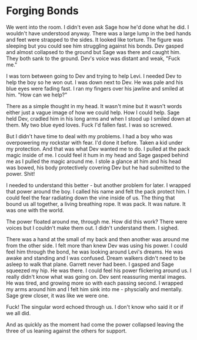 # Forging Bonds

We went into the room. I  didn't even ask Sage how he'd done what he did.  I wouldn't have understood anyway.  There was a large lump in the bed hands and feet were strapped to the sides.  It looked like torture.  The figure was sleeping but you could see him struggling against his bonds.  Dev gasped and almost collapsed to the ground but Sage was there and caught him.  They both sank to the ground.  Dev's voice was distant and weak, "Fuck me."

I was torn between going to Dev and trying to help Levi.  I needed Dev to help the boy so he won out.  I was down next to Dev.  He was pale and his blue eyes were fading fast.  I ran my fingers over his jawline and smiled at him.  "How can we help?"

There as a simple thought in my head.  It wasn't mine but it wasn't words either just a vague image of how we could help.  How I could help.  Sage held Dev, cradled him in his long arms and when I stood up I smiled down at them.  My two blue eyed loves.  Fuck I'd fallen fast.  I was so screwed.

But I didn't have time to deal with my problems.  I had a boy who was overpowering my rockstar with fear.  I'd done it before.  Taken a kid under my protection.  And that was what Dev wanted me to do.  I pulled at the pack magic inside of me.  I could feel it hum in my head and Sage gasped behind me as I pulled the magic around me.  I stole a glance at him and his head was bowed, his body protectively covering Dev but he had submitted to the power.  Shit!

I needed to understand this better - but another problem for later.  I wrapped that power around the boy.  I called his name and felt the pack protect him.  I could feel the fear radiating down the vine inside of us.  The thing that bound us all together, a living breathing rope.  It was pack.  It was nature.  It was one with the world.

The power floated around me, through me.  How did this work?  There were voices but I couldn't make them out.  I didn't understand them.  I sighed.

There was a hand at the small of my back and then another was around me from the other side.  I felt more than knew Dev was using his power.  I could feel him through the bond, he was looking around Levi's dreams.  He was awake and standing and I was confused.  Dream walkers didn't need to be asleep to walk that plane.  Garrett never had been.  I gasped and Sage squeezed my hip.  He was there.  I could feel his power flickering around us.  I really didn't know what was going on.  Dev sent reassuring mental images.  He was tired, and growing more so with each passing second.  I wrapped my arms around him and I felt him sink into me - physcially and mentally.  Sage grew closer, it was like we were one.

Fuck!  The singular word echoed through us.  I don't know who said it or if we all did.

And as quickly as the moment had come the power collapsed leaving the three of us leaning against the others for support.